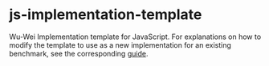 # js-implementation-template

Wu-Wei Implementation template for JavaScript. For explanations on how to modify the template to use as a new implementation for an existing benchmark, see the corresponding [guide](https://github.com/Sable/wu-wei-handbook/blob/master/create-new-implementation.md#create-a-new-language-implementation-for-an-existing-benchmark).
